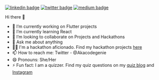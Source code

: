
[![linkedin badge](https://img.shields.io/badge/Akanksha_Singh-30302f?style=flat&logo=linkedin)](https://www.linkedin.com/in/akanksha1212/)
[![twitter badge](https://img.shields.io/badge/@akacodegenie-30302f?style=flat&logo=twitter)](https://twitter.com/akacodegenie)
[![medium badge](https://img.shields.io/badge/Akanksha_Singh-30302f?style=flat&logo=medium)](https://coderjedi.medium.com/)

Hi there 👋
- 🔭 I’m currently working on Flutter projects
- 🌱 I’m currently learning React
- 👯 I’m looking to collaborate on Projects and Hackathons
- 💬 Ask me about anything
- 👩‍💻 I'm a hackathon aficionado. Find my hackathon projects [here](https://devpost.com/coderjedi) 
- 📫 How to reach me: Twitter - @Akacodegenie
- 😄 Pronouns: She/Her
- ⚡ Fun fact: I am a quizzer. Find my quiz questions on my [quiz blog](https://curiouscuriequiz.wordpress.com/category/quiz-sets/) and [Instagram](https://www.instagram.com/p/BrVMaJrBOBF/) 
